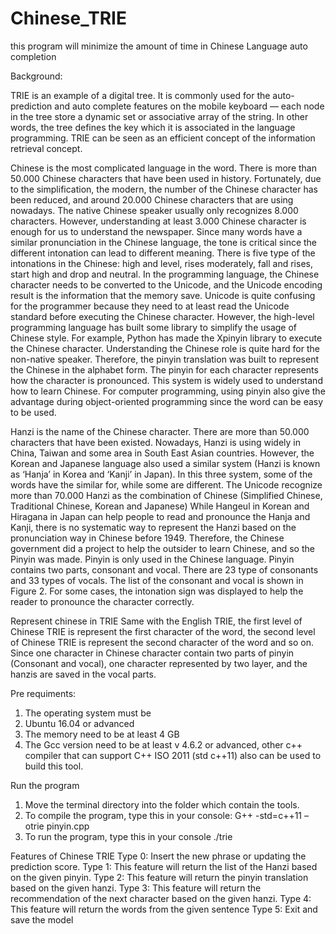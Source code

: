 # Chinese_TRIE
this program will minimize the amount of time in Chinese Language auto completion


Background: 

TRIE is an example of a digital tree. It is commonly used for the auto-prediction and auto complete features on the mobile keyboard — each node in the tree store a dynamic set or associative array of the string. In other words, the tree defines the key which it is associated in the language programming. TRIE can be seen as an efficient concept of the information retrieval concept.

Chinese is the most complicated language in the word. There is more than 50.000 Chinese characters that have been used in history. Fortunately, due to the simplification, the modern, the number of the Chinese character has been reduced, and around 20.000 Chinese characters that are using nowadays. The native Chinese speaker usually only recognizes 8.000 characters. However, understanding at least 3.000 Chinese character is enough for us to understand the newspaper. Since many words have a similar pronunciation in the Chinese language, the tone is critical since the different intonation can lead to different meaning. There is five type of the intonations in the Chinese: high and level, rises moderately, fall and rises, start high and drop and neutral.
In the programming language, the Chinese character needs to be converted to the Unicode, and the Unicode encoding result is the information that the memory save. Unicode is quite confusing for the programmer because they need to at least read the Unicode standard before executing the Chinese character. However, the high-level programming language has built some library to simplify the usage of Chinese style. For example, Python has made the Xpinyin library to execute the Chinese character.
Understanding the Chinese role is quite hard for the non-native speaker. Therefore, the pinyin translation was built to represent the Chinese in the alphabet form. The pinyin for each character represents how the character is pronounced. This system is widely used to understand how to learn Chinese. For computer programming, using pinyin also give the advantage during object-oriented programming since the word can be easy to be used.

Hanzi is the name of the Chinese character. There are more than 50.000 characters that have been existed. Nowadays, Hanzi is using widely in China, Taiwan and some area in South East Asian countries. However, the Korean and Japanese language also used a similar system (Hanzi is known as ‘Hanja’ in Korea and ‘Kanji’ in Japan). In this three system, some of the words have the similar for, while some are different. The Unicode recognize more than 70.000 Hanzi as the combination of Chinese (Simplified Chinese, Traditional Chinese, Korean and Japanese)
While Hangeul in Korean and Hiragana in Japan can help people to read and pronounce the Hanja and Kanji, there is no systematic way to represent the Hanzi based on the pronunciation way in Chinese before 1949. Therefore, the Chinese government did a project to help the outsider to learn Chinese, and so the Pinyin was made. Pinyin is only used in the Chinese language. Pinyin contains two parts, consonant and vocal. There are 23 type of consonants and 33 types of vocals. The list of the consonant and vocal is shown in Figure 2. For some cases, the intonation sign was displayed to help the reader to pronounce the character correctly. 

Represent chinese in TRIE
Same with the English TRIE, the first level of Chinese TRIE is represent the first character of the word, the second level of Chinese TRIE is represent the second character of the word and so on. Since one character in Chinese character contain two parts of pinyin (Consonant and vocal), one character represented by two layer, and the hanzis are saved in the vocal parts. 

Pre requiments:
1. The operating system must be
2.  Ubuntu 16.04 or advanced
3. The memory need to be at least 4 GB
4. The Gcc version need to be at least v 4.6.2 or advanced, other c++ compiler that can support C++ ISO 2011 (std c++11) also can be used to build this tool.

Run the program
1. Move the terminal directory into the folder which contain the tools.
2. To compile the program, type this in your console:
	 G++ -std=c++11 –otrie pinyin.cpp
3. To run the program, type this in your console
  ./trie
  
Features of Chinese TRIE
Type 0: Insert the new phrase or updating the prediction score. 
Type 1: This feature will return the list of the Hanzi based on the given pinyin.
Type 2: This feature will return the pinyin translation based on the given hanzi.
Type 3: This feature will return the recommendation of the next character based on the given hanzi.
Type 4: This feature will return the words from the given sentence
Type 5: Exit and save the model
